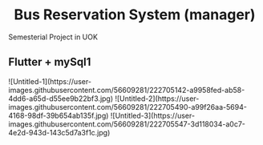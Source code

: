 



<h1  align="center" > Bus Reservation System (manager) </h1>
Semesterial Project in UOK
<h2> Flutter + mySql1 </h2>
![Untitled-1](https://user-images.githubusercontent.com/56609281/222705142-a9958fed-ab58-4dd6-a65d-d55ee9b22bf3.jpg)
![Untitled-2](https://user-images.githubusercontent.com/56609281/222705490-a99f26aa-5694-4168-98df-39b654ab135f.jpg)
![Untitled-3](https://user-images.githubusercontent.com/56609281/222705547-3d118034-a0c7-4e2d-943d-143c5d7a3f1c.jpg)
